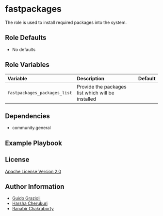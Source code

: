 fastpackages
========

The role is used to install required packages into the system.

<!--start argument_specs-->
Role Defaults
-------------

* No defaults

Role Variables
--------------

| Variable                     | Description                                       | Default |
|:-----------------------------|:--------------------------------------------------|:--------|
| `fastpackages_packages_list` | Provide the packages list which will be installed | ` `     |

<!--end argument_specs-->

Dependencies
------------

* community.general

Example Playbook
----------------

License
-------

[Apache License Version 2.0](https://github.com/ansible-middleware/rhbk-ha-cluster/blob/main/LICENSE)

Author Information
------------------

* [Guido Grazioli](https://github.com/guidograzioli)
* [Harsha Cherukuri](https://github.com/hcherukuri)
* [Ranabir Chakraborty](https://github.com/RanabirChakraborty)
